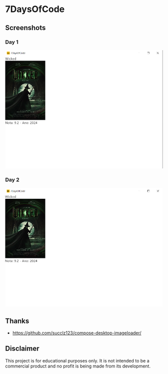 # 7DaysOfCode

## Screenshots
### Day 1
![Day 1](src/main/resources/capturasDeTelaDias/dia1.png)
### Day 2
![Day 2](src/main/resources/capturasDeTelaDias/dia2.png)

## Thanks
- https://github.com/succlz123/compose-desktop-imageloader/

## Disclaimer
This project is for educational purposes only. It is not intended to be a commercial product and no profit is being made from its development.